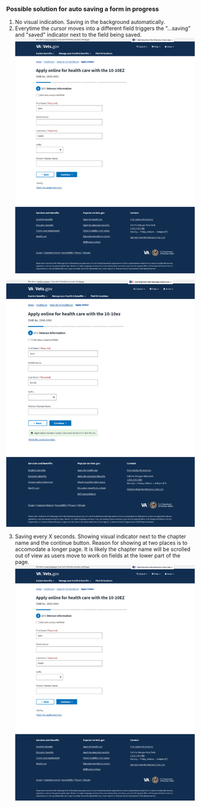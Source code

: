 ### Possible solution for auto saving a form in progress

1. No visual indication. Saving in the background automatically.
2. Everytime the cursor moves into a different field triggers the "…saving" and "saved" indicator next to the field being saved.
![alt text](https://github.com/department-of-veterans-affairs/va.gov-team/blob/master/products/global/sip-prefill/sep-2017/saving.png)

![alt text](https://github.com/department-of-veterans-affairs/va.gov-team/blob/master/products/global/sip-prefill/sep-2017/saved.png)

3. Saving every X seconds. Showing visual indicator next to the chapter name and the continue button. Reason for showing at two places is to accomodate a longer page. It is likely the chapter name will be scrolled out of view as users move to work on fields at the lower part of the page.
![alt text](https://github.com/department-of-veterans-affairs/va.gov-team/blob/master/products/global/sip-prefill/sep-2017/saving.png)

